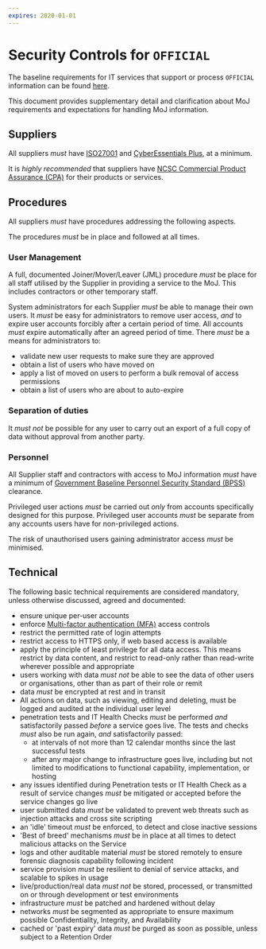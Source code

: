 ```yaml
---
expires: 2020-01-01
---
```

# Security Controls for `OFFICIAL`

The baseline requirements for IT services that support or process `OFFICIAL` information can be found [here](https://www.gov.uk/guidance/official-sensitive-data-and-it).

This document provides supplementary detail and clarification about MoJ requirements and expectations for handling MoJ information.

## Suppliers

All suppliers *must* have [ISO27001](https://www.iso.org/isoiec-27001-information-security.html) and [CyberEssentials Plus](https://www.cyberessentials.ncsc.gov.uk/), at a minimum.

It is *highly recommended* that suppliers have [NCSC Commercial Product Assurance (CPA)](https://www.ncsc.gov.uk/information/commercial-product-assurance-cpa) for their products or services.

## Procedures

All suppliers *must* have procedures addressing the following aspects.

The procedures *must* be in place and followed at all times.

### User Management

A full, documented Joiner/Mover/Leaver (JML) procedure *must* be place for all staff utilised by the Supplier in providing a service to the MoJ. This includes contractors or other temporary staff.

System administrators for each Supplier *must* be able to manage their own users. It *must* be easy for administrators to remove user access, *and* to expire user accounts forcibly after a certain period of time. All accounts *must* expire automatically after an agreed period of time. There *must* be a means for administrators to:

- validate new user requests to make sure they are approved
- obtain a list of users who have moved on
- apply a list of moved on users to perform a bulk removal of access permissions
- obtain a list of users who are about to auto-expire

### Separation of duties

It *must not* be possible for any user to carry out an export of a full copy of data without approval from another party.

### Personnel

All Supplier staff and contractors with access to MoJ information *must* have a minimum of [Government Baseline Personnel Security Standard (BPSS)](https://www.gov.uk/government/publications/government-baseline-personnel-security-standard) clearance.

Privileged user actions *must* be carried out *only* from accounts specifically designed for this purpose. Privileged user accounts *must* be separate from any accounts users have for non-privileged actions.

The risk of unauthorised users gaining administrator access *must* be minimised.

## Technical

The following basic technical requirements are considered mandatory, unless otherwise discussed, agreed and documented:

- ensure unique per-user accounts
- enforce [Multi-factor authentication (MFA)](https://en.wikipedia.org/wiki/Multi-factor_authentication) access controls
- restrict the permitted rate of login attempts
- restrict access to HTTPS only, if web based access is available
- apply the principle of least privilege for all data access. This means restrict by data content, and restrict to read-only rather than read-write wherever possible and appropriate
- users working with data *must not* be able to see the data of other users or organisations, other than as part of their role or remit
- data *must* be encrypted at rest and in transit
- All actions on data, such as viewing, editing and deleting, must be logged and audited at the individual user level
- penetration tests and IT Health Checks *must* be performed *and* satisfactorily passed *before* a service goes live. The tests and checks *must* also be run again, *and* satisfactorily passed:
   - at intervals of not more than 12 calendar months since the last successful tests
   - after any major change to infrastructure goes live, including but not limited to modifications to functional capability, implementation, or hosting
- any issues identified during Penetration tests or IT Health Check as a result of service changes *must* be mitigated or accepted before the service changes go live
- user submitted data *must* be validated to prevent web threats such as injection attacks and cross site scripting
- an 'idle' timeout *must* be enforced, to detect and close inactive sessions
- 'Best of breed' mechanisms *must* be in place at all times to detect malicious attacks on the Service
- logs and other auditable material *must* be stored remotely to ensure forensic diagnosis capability following incident
- service provision *must* be resilient to denial of service attacks, and scalable to spikes in usage
- live/production/real data *must not* be stored, processed, or transmitted on or through development or test environments
- infrastructure *must* be patched and hardened without delay
- networks *must* be segmented as appropriate to ensure maximum possible Confidentiality, Integrity, and Availability
- cached or 'past expiry' data *must* be purged as soon as possible, unless subject to a Retention Order
